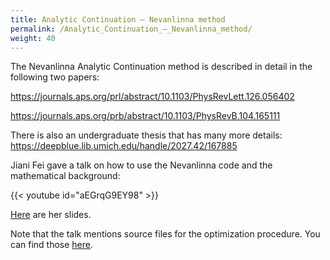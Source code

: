 ```yaml
---
title: Analytic Continuation – Nevanlinna method
permalink: /Analytic_Continuation_–_Nevanlinna_method/
weight: 40
---
```


The Nevanlinna Analytic Continuation method is described in detail in
the following two papers:

<https://journals.aps.org/prl/abstract/10.1103/PhysRevLett.126.056402>

<https://journals.aps.org/prb/abstract/10.1103/PhysRevB.104.165111>

There is also an undergraduate thesis that has many more details:
<https://deepblue.lib.umich.edu/handle/2027.42/167885>

Jiani Fei gave a talk on how to use the Nevanlinna code and the
mathematical background:

{{< youtube id="aEGrqG9EY98" >}}

[Here](/files/Nevanlinna_group_meeting_220628.key.pdf) are her slides.


Note that the talk mentions source files for the optimization procedure.
You can find those
[here](/files/Nevanlinna_Schur.zip).